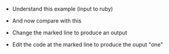 - Understand this example (input to ruby)

- And now compare with this

- Change the marked line to produce an output

- Edit the code at the marked line to produce the ouput "one"

